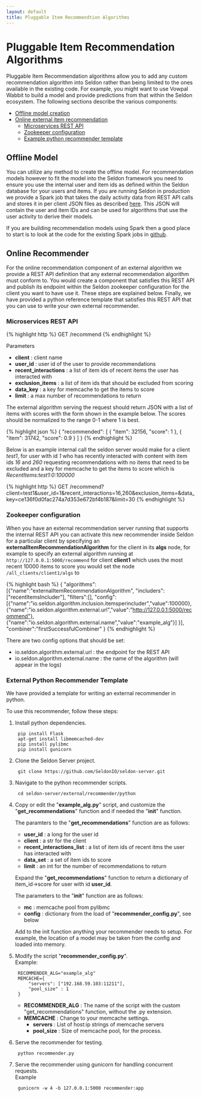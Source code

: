 ```yaml
---
layout: default
title: Pluggable Item Recommendtion Algorithms
---
```


# Pluggable Item Recommendation Algorithms

Pluggable Item Recommendation algorithms allow you to add any custom recommendation algorithm into Seldon rather than being limited to the ones available in the existing code. For example, you might want to use Vowpal Wabbit to build a model and provide predictions from that within the Seldon ecosystem. The following sections describe the various components:

 * [Offline model creation](#offline-model)
 * [Online external item recommendation](#online-recommendation-model)
   * [Microservices REST API](#recommender-internal-rest-api)
   * [Zookeeper configuration](#recommender-zookeeper-conf)
   * [Example python recommender template](#recommender-python-template)

## Offline Model<a name="offline-model"></a>

You can utilize any method to create the offline model. For recommendation models however to fit the model into the Seldon framework you need to ensure you use the internal user and item ids as defined within the Seldon database for your users and items. If you are running Seldon in production we provide a Spark job that takes the daily activity data from REST API calls and stores it in per client JSON files as described [here](spark-models.html#actions). This JSON will contain the user and item IDs and can be used for algorithms that use the user activity to derive their models.

If you are building recommendation models using Spark then a good place to start is to look at the code for the existing Spark jobs in [github](https://github.com/SeldonIO/seldon-server/offline-jobs/spark/).

## Online Recommender<a name="online-recommendation-model"></a>
For the online recommendation component of an external algorithm we provide a REST API definition that any external recommendation algorithm must conform to. You would create a component that satisfies this REST API and publish its endpoint within the Seldon zookeeper configuration for the client you want to have use it. These steps are explained below. Finally, we have provided a python reference template that satisfies this REST API that you can use to write your own external recommender.

### Microservices REST API<a name="recommender-internal-rest-api"></a>

{% highlight http %}
GET     /recommend
{% endhighlight %}	

Parameters

 * **client** : client name
 * **user_id** : user id of the user to provide recommendations
 * **recent_interactions** : a list of item ids of recent items the user has interacted with
 * **exclusion_items** : a list of item ids that should be excluded from scoring
 * **data_key** : a key for memcache to get the items to score
 * **limit** : a max number of recommendations to return

The external algorithm serving the request should return JSON with a list of items with scores with the form shown in the example below. The scores should be normalized to the range 0-1 where 1 is best.

{% highlight json %}
{
  "recommended": [
    {
      "item": 32156,
      "score": 1
    },
    {
      "item": 31742,
      "score": 0.9
    }
  ]
}
{% endhighlight %}	

Below is an example internal call the seldon server would make for a client *test1*, for user with id *1* who has recently interacted with content with item ids *16* and *260* requesting recommendations with no items that need to be excluded and a key for memcache to get the items to score which is *RecentItems:test1:0:100000*

{% highlight http %}
GET /recommend?client=test1&user_id=1&recent_interactions=16,260&exclusion_items=&data_key=ce136f0d0fac274a7d353e672bf4b187&limit=30
{% endhighlight %}	


### Zookeeper configuration<a name="recommender-zookeeper-conf"></a>
When you have an external recommendation server running that supports the internal REST API you can activate this new recommender inside Seldon for a particular client by specifying an **externalItemRecommendationAlgorithm** for the client in its **algs** node, for example to specify an external algorithm running at ```http://127.0.0.1:5000/recommend``` for client **client1** which uses the most recent 10000 items to score you would set the node ```/all_clients/client1/algs``` to 

{% highlight bash %}
{
"algorithms":
	[{"name":"externalItemRecommendationAlgorithm",
	"includers":["recentItemsIncluder"],
	"filters":[],
	"config":[{"name":"io.seldon.algorithm.inclusion.itemsperincluder","value":100000},
		   {"name":"io.seldon.algorithm.external.url","value":"http://127.0.0.1:5000/recommend"},
		   {"name":"io.seldon.algorithm.external.name","value":"example_alg"}]
         }],
"combiner":"firstSuccessfulCombiner"
}
{% endhighlight %}	

There are two config options that should be set:

 * io.seldon.algorithm.external.url : the endpoint for the REST API 
 * io.seldon.algorithm.external.name : the name of the algorithm (will appear in the logs)

### External Python Recommender Template<a name="recommender-python-template"></a>
We have provided a template for writing an external recommender in python.

To use this recommender, follow these steps:

1. Install python dependencies.

        pip install Flask
        apt-get install libmemcached-dev
        pip install pylibmc
        pip install gunicorn

1. Clone the Seldon Server project.

        git clone https://github.com/SeldonIO/seldon-server.git

1. Navigate to the python recommender scripts.

        cd seldon-server/external/recommender/python

1. Copy or edit the "**example_alg.py**" script, and customize the "**get_recommendations**" function and if needed the "**init**" function.

    The paramters to the "**get_recommendations**" function are as follows:

    * **user_id** : a long for the user id
    * **client** : a str for the client
    * **recent_interactions_list** : a list of item ids of recent itms the user has interacted with
    * **data_set** : a set of item ids to score
    * **limit** : an int for the number of recommendations to return

    Expand the "**get_recommendations**" function to return a dictionary of item_id->score for user with id **user_id**.

    The parameters to the "**init**" function are as follows:

    * **mc** : memcache pool from pylibmc
    * **config** : dictionary from the load of "**recommender_config.py**", see below

    Add to the init function anything your recommender needs to setup. For example, the location of a model may be taken from the config and loaded into memory.

1. Modify the script "**recommender_config.py**".  
    Example:

        RECOMMENDER_ALG="example_alg"
        MEMCACHE={
            "servers": ["192.168.59.103:11211"],
            "pool_size" : 1
        }

    * **RECOMMENDER_ALG** : The name of the script with the custom "get_recommendations" function, without the .py extension.
    * **MEMCACHE** : Change to your memcache settings.
        * **servers** : List of host:ip strings of memcache servers
        * **pool_size** : Size of memcache pool, for the process.

1. Serve the recommender for testing.

        python recommender.py

1. Serve the recommender using gunicorn for handling concurrent requests.  
    Example

        gunicorn -w 4 -b 127.0.0.1:5000 recommender:app

